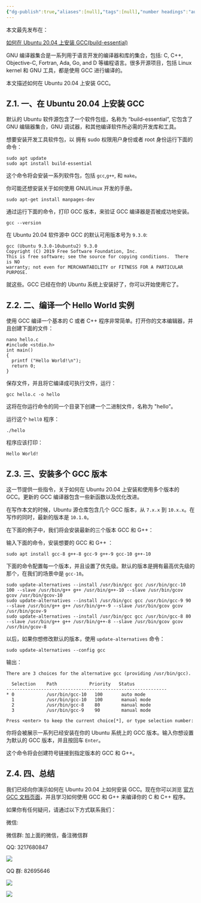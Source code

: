 ```yaml
---
{"dg-publish":true,"aliases":[null],"tags":[null],"number headings":"auto, first-level 1, max 6, A.1.","url":"https://zhuanlan.zhihu.com/p/146205444","title":"如何在 Ubuntu 20.04 上安装 GCC(build-essential)","summary":null,"Created-Date":"2023-08-11 09:21:09","Modified-Date":"2024-04-18 11:52:10","permalink":"/Z01_InBox/SimpRead/如何在 Ubuntu 20_04 上安装 GCC(build-essential)/","dgPassFrontmatter":true}
---
```


本文最先发布在：

[如何在 Ubuntu 20.04 上安装 GCC(build-essential)](https://link.zhihu.com/?target=https%3A//www.itcoder.tech/posts/how-to-install-gcc-on-ubuntu-20-04/)

GNU 编译器集合是一系列用于语言开发的编译器和库的集合，包括: C, C++, Objective-C, Fortran, Ada, Go, and D 等编程语言。很多开源项目，包括 Linux kernel 和 GNU 工具，都是使用 GCC 进行编译的。

本文描述如何在 Ubuntu 20.04 上安装 GCC。

## Z.1. 一、在 Ubuntu 20.04 上安装 GCC

默认的 Ubuntu 软件源包含了一个软件包组，名称为 “build-essential”, 它包含了 GNU 编辑器集合，GNU 调试器，和其他编译软件所必需的开发库和工具。

想要安装开发工具软件包，以 拥有 sudo 权限用户身份或者 root 身份运行下面的命令：

```
sudo apt update
sudo apt install build-essential

```



这个命令将会安装一系列软件包，包括 `gcc`,`g++`, 和 `make`。

你可能还想安装关于如何使用 GNU/Linux 开发的手册。

```
sudo apt-get install manpages-dev

```

通过运行下面的命令，打印 GCC 版本，来验证 GCC 编译器是否被成功地安装。

```
gcc --version

```

在 Ubuntu 20.04 软件源中 GCC 的默认可用版本号为 `9.3.0`:

```
gcc (Ubuntu 9.3.0-10ubuntu2) 9.3.0
Copyright (C) 2019 Free Software Foundation, Inc.
This is free software; see the source for copying conditions.  There is NO
warranty; not even for MERCHANTABILITY or FITNESS FOR A PARTICULAR PURPOSE.

```

就这些。GCC 已经在你的 Ubuntu 系统上安装好了，你可以开始使用它了。

## Z.2. 二、编译一个 Hello World 实例

使用 GCC 编译一个基本的 C 或者 C++ 程序非常简单。打开你的文本编辑器，并且创建下面的文件：

```
nano hello.c
#include <stdio.h>
int main()
{
  printf ("Hello World!\n");
  return 0;
}

```

保存文件，并且将它编译成可执行文件，运行：

```
gcc hello.c -o hello

```

这将在你运行命令的同一个目录下创建一个二进制文件，名称为 "hello”。

运行这个 `hell0` 程序：

```
./hello

```

程序应该打印：

```
Hello World!

```

## Z.3. 三、安装多个 GCC 版本

这一节提供一些指令，关于如何在 Ubuntu 20.04 上安装和使用多个版本的 GCC。更新的 GCC 编译器包含一些新函数以及优化改进。

在写作本文的时候，Ubuntu 源仓库包含几个 GCC 版本，从 `7.x.x` 到 `10.x.x`。在写作的同时，最新的版本是 `10.1.0`。

在下面的例子中，我们将会安装最新的三个版本 GCC 和 G++：

输入下面的命令，安装想要的 GCC 和 G++ ：

```
sudo apt install gcc-8 g++-8 gcc-9 g++-9 gcc-10 g++-10

```

下面的命令配置每一个版本，并且设置了优先级。默认的版本是拥有最高优先级的那个，在我们的场景中是 `gcc-10`。

```
sudo update-alternatives --install /usr/bin/gcc gcc /usr/bin/gcc-10 100 --slave /usr/bin/g++ g++ /usr/bin/g++-10 --slave /usr/bin/gcov gcov /usr/bin/gcov-10
sudo update-alternatives --install /usr/bin/gcc gcc /usr/bin/gcc-9 90 --slave /usr/bin/g++ g++ /usr/bin/g++-9 --slave /usr/bin/gcov gcov /usr/bin/gcov-9
sudo update-alternatives --install /usr/bin/gcc gcc /usr/bin/gcc-8 80 --slave /usr/bin/g++ g++ /usr/bin/g++-8 --slave /usr/bin/gcov gcov /usr/bin/gcov-8

```

以后，如果你想修改默认的版本，使用 `update-alternatives` 命令：

```
sudo update-alternatives --config gcc

```

输出：

```
There are 3 choices for the alternative gcc (providing /usr/bin/gcc).

  Selection    Path            Priority   Status
------------------------------------------------------------
* 0            /usr/bin/gcc-10   100       auto mode
  1            /usr/bin/gcc-10   100       manual mode
  2            /usr/bin/gcc-8    80        manual mode
  3            /usr/bin/gcc-9    90        manual mode

Press <enter> to keep the current choice[*], or type selection number:

```

你将会被展示一系列已经安装在你的 Ubuntu 系统上的 GCC 版本。输入你想设置为默认的 GCC 版本，并且按回车 `Enter`。

这个命令将会创建符号链接到指定版本的 GCC 和 G++。

## Z.4. 四、总结

我们已经向你演示如何在 Ubuntu 20.04 上如何安装 GCC。现在你可以浏览 [官方 GCC 文档页面](https://link.zhihu.com/?target=https%3A//gcc.gnu.org/onlinedocs/)，并且学习如何使用 GCC 和 G++ 来编译你的 C 和 C++ 程序。

如果你有任何疑问，请通过以下方式联系我们：

微信:

微信群: 加上面的微信，备注微信群

QQ: 3217680847

![](https://pic4.zhimg.com/v2-8b36b318ec0c5bd8714694806f643177_r.jpg)

QQ 群: 82695646

![](https://pic4.zhimg.com/v2-06e1fec4a87eca3142d54d09844c629f_b.png)

![](https://pic1.zhimg.com/v2-979ec26a55cfdaa35cb66ed151ef6f0c_r.jpg)